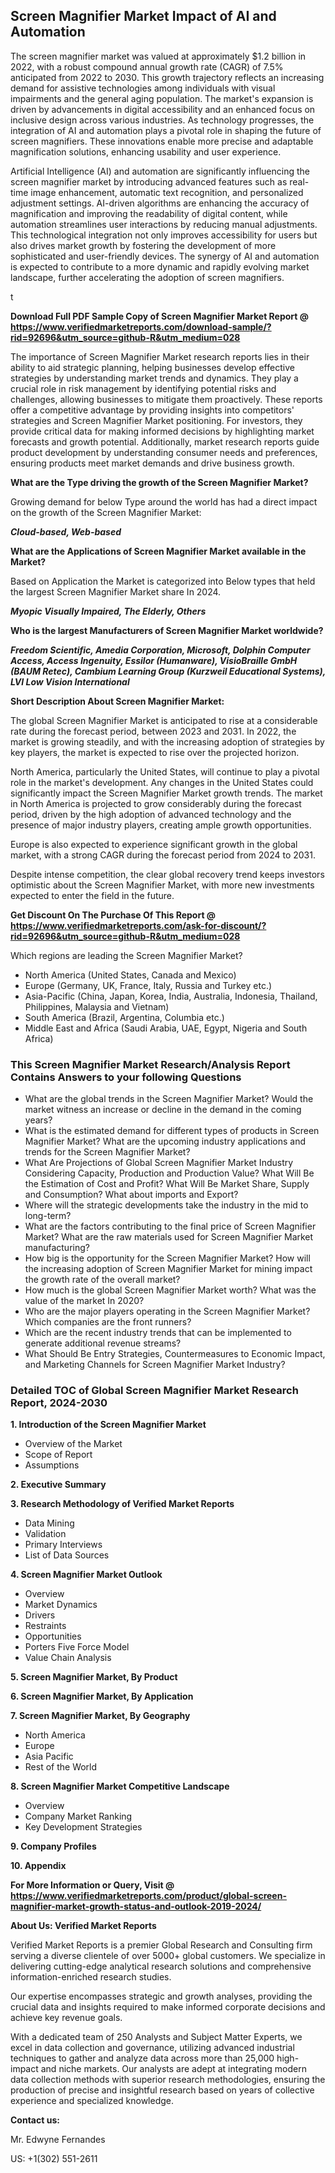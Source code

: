<h2>Screen Magnifier Market Impact of AI and Automation</h2><p>The screen magnifier market was valued at approximately $1.2 billion in 2022, with a robust compound annual growth rate (CAGR) of 7.5% anticipated from 2022 to 2030. This growth trajectory reflects an increasing demand for assistive technologies among individuals with visual impairments and the general aging population. The market's expansion is driven by advancements in digital accessibility and an enhanced focus on inclusive design across various industries. As technology progresses, the integration of AI and automation plays a pivotal role in shaping the future of screen magnifiers. These innovations enable more precise and adaptable magnification solutions, enhancing usability and user experience.</p><p>Artificial Intelligence (AI) and automation are significantly influencing the screen magnifier market by introducing advanced features such as real-time image enhancement, automatic text recognition, and personalized adjustment settings. AI-driven algorithms are enhancing the accuracy of magnification and improving the readability of digital content, while automation streamlines user interactions by reducing manual adjustments. This technological integration not only improves accessibility for users but also drives market growth by fostering the development of more sophisticated and user-friendly devices. The synergy of AI and automation is expected to contribute to a more dynamic and rapidly evolving market landscape, further accelerating the adoption of screen magnifiers.</p>t</p><p id="" class=""><strong>Download Full PDF Sample Copy of Screen Magnifier Market Report @ <a href="https://www.verifiedmarketreports.com/download-sample/?rid=92696&utm_source=github-R&utm_medium=028" target="_blank">https://www.verifiedmarketreports.com/download-sample/?rid=92696&utm_source=github-R&utm_medium=028</a></strong></p><p>The importance of&nbsp;Screen Magnifier Market research reports lies in their ability to aid strategic planning, helping businesses develop effective strategies by understanding market trends and dynamics. They play a crucial role in risk management by identifying potential risks and challenges, allowing businesses to mitigate them proactively. These reports offer a competitive advantage by providing insights into competitors' strategies and Screen Magnifier Market positioning. For investors, they provide critical data for making informed decisions by highlighting market forecasts and growth potential. Additionally, market research reports guide product development by understanding consumer needs and preferences, ensuring products meet market demands and drive business growth.</p><p><strong>What are the&nbsp;Type driving the growth of the Screen Magnifier Market?</strong></p><p id="" class="">Growing demand for below Type around the world has had a direct impact on the growth of the Screen Magnifier Market:</p><em><strong>Cloud-based, Web-based</strong></em></p><strong>What are the&nbsp;Applications&nbsp;of Screen Magnifier Market available in the Market?</strong></p><p id="" class="">Based on Application the Market is categorized into Below types that held the largest Screen Magnifier Market share In 2024.</p><em><strong>Myopic Visually Impaired, The Elderly, Others</strong></em></p><strong>Who is the largest Manufacturers of Screen Magnifier Market worldwide?</strong></p><p><em><strong>Freedom Scientific, Amedia Corporation, Microsoft, Dolphin Computer Access, Access Ingenuity, Essilor (Humanware), VisioBraille GmbH (BAUM Retec), Cambium Learning Group (Kurzweil Educational Systems), LVI Low Vision International</strong></em></p><p id="" class=""><strong>Short Description About Screen Magnifier Market:</strong></p><p>The global Screen Magnifier Market is anticipated to rise at a considerable rate during the forecast period, between 2023 and 2031. In 2022, the market is growing steadily, and with the increasing adoption of strategies by key players, the market is expected to rise over the projected horizon.</p><p>North America, particularly the United States, will continue to play a pivotal role in the market's development. Any changes in the United States could significantly impact the Screen Magnifier Market growth trends. The market in North America is projected to grow considerably during the forecast period, driven by the high adoption of advanced technology and the presence of major industry players, creating ample growth opportunities.</p><p>Europe is also expected to experience significant growth in the global market, with a strong CAGR during the forecast period from 2024 to 2031.</p><p>Despite intense competition, the clear global recovery trend keeps investors optimistic about the Screen Magnifier Market, with more new investments expected to enter the field in the future.</p><p id="" class=""><strong>Get Discount On The Purchase Of This Report @ <a href="https://www.verifiedmarketreports.com/ask-for-discount/?rid=92696&utm_source=github-R&utm_medium=028" target="_blank">https://www.verifiedmarketreports.com/ask-for-discount/?rid=92696&utm_source=github-R&utm_medium=028</a></strong></p>Which regions are leading the Screen Magnifier Market?</p><ul><li>North America (United States, Canada and Mexico)</li><li>Europe (Germany, UK, France, Italy, Russia and Turkey etc.)</li><li>Asia-Pacific (China, Japan, Korea, India, Australia, Indonesia, Thailand, Philippines, Malaysia and Vietnam)</li><li>South America (Brazil, Argentina, Columbia etc.)</li><li>Middle East and Africa (Saudi Arabia, UAE, Egypt, Nigeria and South Africa)</li></ul><h3 id="" class="">This Screen Magnifier Market Research/Analysis Report Contains Answers to your following Questions</h3><ul><li>What are the global trends in the Screen Magnifier Market? Would the market witness an increase or decline in the demand in the coming years?</li><li>What is the estimated demand for different types of products in Screen Magnifier Market? What are the upcoming industry applications and trends for the Screen Magnifier Market?</li><li>What Are Projections of Global Screen Magnifier Market Industry Considering Capacity, Production and Production Value? What Will Be the Estimation of Cost and Profit? What Will Be Market Share, Supply and Consumption? What about imports and Export?</li><li>Where will the strategic developments take the industry in the mid to long-term?</li><li>What are the factors contributing to the final price of Screen Magnifier Market? What are the raw materials used for Screen Magnifier Market manufacturing?</li><li>How big is the opportunity for the Screen Magnifier Market? How will the increasing adoption of Screen Magnifier Market for mining impact the growth rate of the overall market?</li><li>How much is the global Screen Magnifier Market worth? What was the value of the market In 2020?</li><li>Who are the major players operating in the Screen Magnifier Market? Which companies are the front runners?</li><li>Which are the recent industry trends that can be implemented to generate additional revenue streams?</li><li>What Should Be Entry Strategies, Countermeasures to Economic Impact, and Marketing Channels for Screen Magnifier Market Industry?</li></ul><h3 id="" class="">Detailed TOC of Global Screen Magnifier Market Research Report, 2024-2030</h3><p id="" class=""><strong>1. Introduction of the Screen Magnifier Market</strong></p><ul><li>Overview of the Market</li><li>Scope of Report</li><li>Assumptions</li></ul><p id="" class=""><strong>2. Executive Summary</strong></p><p id="" class=""><strong>3. Research Methodology of Verified Market Reports</strong></p><ul><li>Data Mining</li><li>Validation</li><li>Primary Interviews</li><li>List of Data Sources</li></ul><p id="" class=""><strong>4. Screen Magnifier Market Outlook</strong></p><ul><li>Overview</li><li>Market Dynamics</li><li>Drivers</li><li>Restraints</li><li>Opportunities</li><li>Porters Five Force Model</li><li>Value Chain Analysis</li></ul><p id="" class=""><strong>5. Screen Magnifier Market, By Product</strong></p><p id="" class=""><strong>6. Screen Magnifier Market, By Application</strong></p><p id="" class=""><strong>7. Screen Magnifier Market, By Geography</strong></p><ul><li>North America</li><li>Europe</li><li>Asia Pacific</li><li>Rest of the World</li></ul><p id="" class=""><strong>8. Screen Magnifier Market Competitive Landscape</strong></p><ul><li>Overview</li><li>Company Market Ranking</li><li>Key Development Strategies</li></ul><p id="" class=""><strong>9. Company Profiles</strong></p><p id="" class=""><strong>10. Appendix</strong></p><p id="" class=""><strong>For More Information or Query, Visit @ <a href="https://www.verifiedmarketreports.com/product/global-screen-magnifier-market-growth-status-and-outlook-2019-2024/" target="_blank">https://www.verifiedmarketreports.com/product/global-screen-magnifier-market-growth-status-and-outlook-2019-2024/</a></strong></p><p id="" class=""><strong>About Us: Verified Market Reports</strong></p><p id="" class="">Verified Market Reports is a premier Global Research and Consulting firm serving a diverse clientele of over 5000+ global customers. We specialize in delivering cutting-edge analytical research solutions and comprehensive information-enriched research studies.</p><p id="" class="">Our expertise encompasses strategic and growth analyses, providing the crucial data and insights required to make informed corporate decisions and achieve key revenue goals.</p><p id="" class="">With a dedicated team of 250 Analysts and Subject Matter Experts, we excel in data collection and governance, utilizing advanced industrial techniques to gather and analyze data across more than 25,000 high-impact and niche markets. Our analysts are adept at integrating modern data collection methods with superior research methodologies, ensuring the production of precise and insightful research based on years of collective experience and specialized knowledge.</p><p id="" class=""><strong>Contact us:</strong></p><p id="" class="">Mr. Edwyne Fernandes</p><p id="" class="">US: +1(302) 551-2611</p>